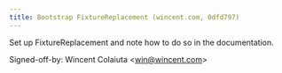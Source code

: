 ```yaml
---
title: Bootstrap FixtureReplacement (wincent.com, 0dfd797)
---
```


Set up FixtureReplacement and note how to do so in the documentation.

Signed-off-by: Wincent Colaiuta &lt;win@wincent.com&gt;
